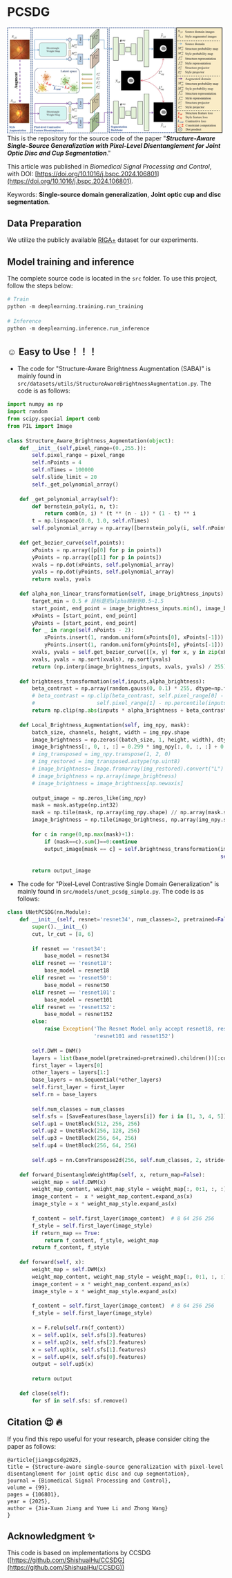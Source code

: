 # PCSDG
![Main Model](./figures/model.jpg)
This is the repository for the source code of the paper "***Structure-Aware Single-Source Generalization with Pixel-Level Disentanglement for Joint Optic Disc and Cup Segmentation***."

This article was published in *Biomedical Signal Processing and Control*, with DOI: [https://doi.org/10.1016/j.bspc.2024.106801](https://doi.org/10.1016/j.bspc.2024.106801). 

Keywords: **Single-source domain generalization**, **Joint optic cup and disc segmentation**.

## Data Preparation
We utilize the publicly available [RIGA+](https://zenodo.org/record/6325549) dataset for our experiments. 

## Model training and inference
The complete source code is located in the `src` folder. To use this project, follow the steps below:
```python
# Train
python -m deeplearning.training.run_training

# Inference
python -m deeplearning.inference.run_inference
```

## :relaxed: Easy to Use！！！ 
* The code for "Structure-Aware Brightness Augmentation (SABA)" is mainly found in `src/datasets/utils/StructureAwareBrightnessAugmentation.py`. The code is as follows:
```python
import numpy as np
import random
from scipy.special import comb
from PIL import Image

class Structure_Aware_Brightness_Augmentation(object):
    def __init__(self,pixel_range=(0.,255.)):
        self.pixel_range = pixel_range
        self.nPoints = 4
        self.nTimes = 100000
        self.slide_limit = 20
        self._get_polynomial_array()

    def _get_polynomial_array(self):
        def bernstein_poly(i, n, t):
            return comb(n, i) * (t ** (n - i)) * (1 - t) ** i
        t = np.linspace(0.0, 1.0, self.nTimes)
        self.polynomial_array = np.array([bernstein_poly(i, self.nPoints - 1, t) for i in range(0, self.nPoints)]).astype(np.float32)

    def get_bezier_curve(self,points):
        xPoints = np.array([p[0] for p in points])
        yPoints = np.array([p[1] for p in points])
        xvals = np.dot(xPoints, self.polynomial_array)
        yvals = np.dot(yPoints, self.polynomial_array)
        return xvals, yvals

    def alpha_non_linear_transformation(self, image_brightness_inputs):
        target_min = 0.5 # 目标是把alpha映射到0.5~1.5
        start_point, end_point = image_brightness_inputs.min(), image_brightness_inputs.max()
        xPoints = [start_point, end_point]
        yPoints = [start_point, end_point]
        for _ in range(self.nPoints - 2):
            xPoints.insert(1, random.uniform(xPoints[0], xPoints[-1]))
            yPoints.insert(1, random.uniform(yPoints[0], yPoints[-1]))
        xvals, yvals = self.get_bezier_curve([[x, y] for x, y in zip(xPoints, yPoints)])
        xvals, yvals = np.sort(xvals), np.sort(yvals)
        return (np.interp(image_brightness_inputs, xvals, yvals) / 255) + target_min # 0~255线性映射到0.5~1.5，这个返回值就是alpha_brightness

    def brightness_transformation(self,inputs,alpha_brightness):
        beta_contrast = np.array(random.gauss(0, 0.1) * 255, dtype=np.float32)
        # beta_contrast = np.clip(beta_contrast, self.pixel_range[0] - np.percentile(inputs, self.slide_limit),
        #                    self.pixel_range[1] - np.percentile(inputs, 100 - self.slide_limit))
        return np.clip(np.abs(inputs * alpha_brightness + beta_contrast), self.pixel_range[0], self.pixel_range[1])

    def Local_Brightness_Augmentation(self, img_npy, mask):
        batch_size, channels, height, width = img_npy.shape
        image_brightness = np.zeros((batch_size, 1, height, width), dtype=img_npy.dtype)
        image_brightness[:, 0, :, :] = 0.299 * img_npy[:, 0, :, :] + 0.587 * img_npy[:, 1, :, :] + 0.114 * img_npy[:, 2, :, :]
        # img_transposed = img_npy.transpose(1, 2, 0)
        # img_restored = img_transposed.astype(np.uint8)
        # image_brightness= Image.fromarray(img_restored).convert("L")
        # image_brightness = np.array(image_brightness)
        # image_brightness = image_brightness[np.newaxis]

        output_image = np.zeros_like(img_npy)
        mask = mask.astype(np.int32)
        mask = np.tile(mask, np.array(img_npy.shape) // np.array(mask.shape))
        image_brightness = np.tile(image_brightness, np.array(img_npy.shape) // np.array(image_brightness.shape))

        for c in range(0,np.max(mask)+1):
            if (mask==c).sum()==0:continue
            output_image[mask == c] = self.brightness_transformation(img_npy[mask == c],
                                                                     self.alpha_non_linear_transformation(image_brightness[mask == c]))

        return output_image

```

* The code for "Pixel-Level Contrastive Single Domain Generalization" is mainly found in `src/models/unet_pcsdg_simple.py`. The code is as follows:
```python
class UNetPCSDG(nn.Module):
    def __init__(self, resnet='resnet34', num_classes=2, pretrained=False):
        super().__init__()
        cut, lr_cut = [8, 6]

        if resnet == 'resnet34':
            base_model = resnet34
        elif resnet == 'resnet18':
            base_model = resnet18
        elif resnet == 'resnet50':
            base_model = resnet50
        elif resnet == 'resnet101':
            base_model = resnet101
        elif resnet == 'resnet152':
            base_model = resnet152
        else:
            raise Exception('The Resnet Model only accept resnet18, resnet34, resnet50,'
                            'resnet101 and resnet152')

        self.DWM = DWM()
        layers = list(base_model(pretrained=pretrained).children())[:cut]
        first_layer = layers[0]
        other_layers = layers[1:]
        base_layers = nn.Sequential(*other_layers)
        self.first_layer = first_layer
        self.rn = base_layers

        self.num_classes = num_classes
        self.sfs = [SaveFeatures(base_layers[i]) for i in [1, 3, 4, 5]]
        self.up1 = UnetBlock(512, 256, 256)
        self.up2 = UnetBlock(256, 128, 256)
        self.up3 = UnetBlock(256, 64, 256)
        self.up4 = UnetBlock(256, 64, 256)

        self.up5 = nn.ConvTranspose2d(256, self.num_classes, 2, stride=2)

    def forward_DisentangleWeightMap(self, x, return_map=False):
        weight_map = self.DWM(x)
        weight_map_content, weight_map_style = weight_map[:, 0:1, :, :], weight_map[:, 1:2, :, :]
        image_content =  x * weight_map_content.expand_as(x)
        image_style = x * weight_map_style.expand_as(x)

        f_content = self.first_layer(image_content)  # 8 64 256 256
        f_style = self.first_layer(image_style)
        if return_map == True:
            return f_content, f_style, weight_map
        return f_content, f_style

    def forward(self, x):
        weight_map = self.DWM(x)
        weight_map_content, weight_map_style = weight_map[:, 0:1, :, :], weight_map[:, 1:2, :, :]
        image_content = x * weight_map_content.expand_as(x)
        image_style = x * weight_map_style.expand_as(x)

        f_content = self.first_layer(image_content)  # 8 64 256 256
        f_style = self.first_layer(image_style)

        x = F.relu(self.rn(f_content))
        x = self.up1(x, self.sfs[3].features)
        x = self.up2(x, self.sfs[2].features)
        x = self.up3(x, self.sfs[1].features)
        x = self.up4(x, self.sfs[0].features)
        output = self.up5(x)

        return output

    def close(self):
        for sf in self.sfs: sf.remove()
```


## Citation :heart_eyes: :fire:
If you find this repo useful for your research, please consider citing the paper as follows:
```
@article{jiangpcsdg2025,
title = {Structure-aware single-source generalization with pixel-level disentanglement for joint optic disc and cup segmentation},
journal = {Biomedical Signal Processing and Control},
volume = {99},
pages = {106801},
year = {2025},
author = {Jia-Xuan Jiang and Yuee Li and Zhong Wang}
}
```

## Acknowledgment :sparkles:
This code is based on implementations by CCSDG ([https://github.com/ShishuaiHu/CCSDG](https://github.com/ShishuaiHu/CCSDG))

